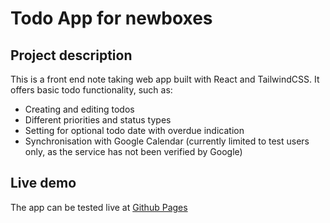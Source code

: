 # Todo App for newboxes

## Project description

This is a front end note taking web app built with React and TailwindCSS. It offers basic todo functionality, such as:

- Creating and editing todos
- Different priorities and status types
- Setting for optional todo date with overdue indication
- Synchronisation with Google Calendar (currently limited to test users only, as the service has not been verified by Google)

## Live demo

The app can be tested live at [Github Pages](https://l0wgear.github.io/newboxes-todoapp/)

